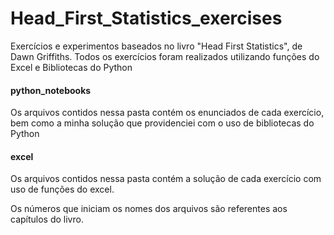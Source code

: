 # Head_First_Statistics_exercises

Exercícios e experimentos baseados no livro "Head First Statistics", de Dawn Griffiths.
Todos os exercícios foram realizados utilizando funções do Excel e Bibliotecas do Python

#### python_notebooks

Os arquivos contidos nessa pasta contém os enunciados de cada exercício, bem como a minha solução que providenciei com o uso de bibliotecas do Python

#### excel

Os arquivos contidos nessa pasta contém a solução de cada exercício com uso de funções do excel.

Os números que iniciam os nomes dos arquivos são referentes aos capítulos do livro. 
